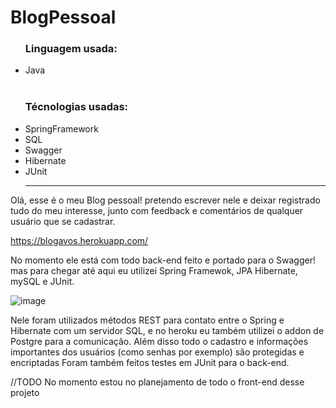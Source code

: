 # BlogPessoal

<ul>
  <h3>Linguagem usada:</h3>
  <li>Java</li><br>
  <h3>Técnologias usadas:</h3>
  <li>SpringFramework</li>
  <li>SQL</li>
  <li>Swagger</li>
  <li>Hibernate</li>
  <li>JUnit</li>
  <hr>
  
</ul>

Olá, esse é o meu Blog pessoal!
pretendo escrever nele e deixar registrado tudo do meu interesse, junto com feedback e comentários de qualquer usuário que se cadastrar.

https://blogavos.herokuapp.com/

No momento ele está com todo back-end feito e portado para o Swagger! mas para chegar até aqui eu utilizei Spring Framewok, JPA Hibernate, mySQL e JUnit.


![image](https://user-images.githubusercontent.com/19335381/143290491-075d5f14-8c8a-4394-8b0b-16668fa31a23.png)

Nele foram utilizados métodos REST para contato entre o Spring e Hibernate com um servidor SQL, e no heroku eu também utilizei o addon de Postgre para a comunicação.
Além disso todo o cadastro e informações importantes dos usuários (como senhas por exemplo) são protegidas e encriptadas
Foram também feitos testes em JUnit para o back-end.

//TODO 
  No momento estou no planejamento de todo o front-end desse projeto

